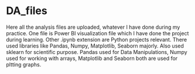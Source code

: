 # DA_files
Here all the analysis files are uploaded, whatever I have done during my practice.
One file is Power BI visualization file which I have done the project during learning.
Other .ipynb extension are Python projects relevant. There used libraries like Pandas, Numpy, Matplotlib, Seaborn majorly. 
Also used sklearn for scientific purpose.
Pandas used for Data Manipulations, Numpy used for working with arrays, Matplotlib and Seaborn both are used for pltting graphs. 
